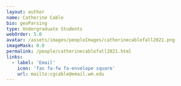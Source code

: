 ```yaml
---
layout: author
name: Catherine Cable
bio: geoParsing
type: Undergraduate Students
webOrder: 5.0
avatar: /assets/images/peopleImages/catherinecablefall2021.png
imageMask: 0.0
permalink: /people/catherinecablefall2021.html 
links:
  - label: 'Email'
    icon: 'fas fa-fw fa-envelope square'
    url: mailto:cgcable@email.wm.edu
---
```

